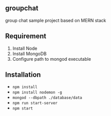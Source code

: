 ## groupchat

group chat sample project based on MERN stack

## Requirement
1. Install Node
2. Install MongoDB
3. Configure path to mongod executable

## Installation
* `npm install`
* `npm install nodemon -g`
* `mongod --dbpath ./database/data`
* `npm run start-server`
* `npm start`
